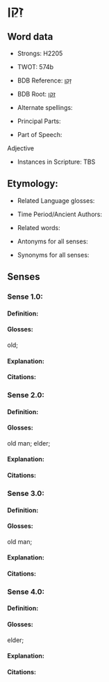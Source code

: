 # זָקֵן

<!-- Status: S2="NeedsEdits" -->
<!-- Lexica used for edits:   -->

## Word data

* Strongs: H2205

* TWOT: 574b

* BDB Reference: [זָקֵן](rc://en/bdb/dict/g.cd.ad)

* BDB Root: [זקן](rc://en/bdb/dict/g.cd.aa)

* Alternate spellings:

* Principal Parts:

* Part of Speech:

Adjective

* Instances in Scripture: TBS

## Etymology:

* Related Language glosses:

* Time Period/Ancient Authors:

* Related words:

* Antonyms for all senses:

* Synonyms for all senses:

## Senses

### Sense 1.0:

#### Definition:

#### Glosses:

old; 

#### Explanation:

#### Citations:



### Sense 2.0:

#### Definition:

#### Glosses:

old man; elder; 

#### Explanation:

#### Citations:



### Sense 3.0:

#### Definition:

#### Glosses:

old man; 

#### Explanation:

#### Citations:



### Sense 4.0:

#### Definition:

#### Glosses:

elder; 

#### Explanation:

#### Citations:



